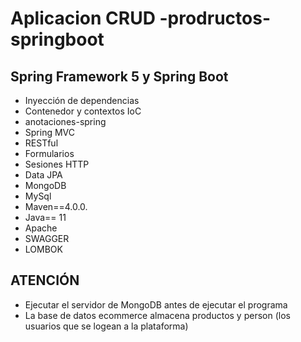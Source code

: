 # Aplicacion CRUD -prodructos-springboot 

##  Spring Framework 5 y Spring Boot 

- Inyección de dependencias
- Contenedor y contextos IoC
- anotaciones-spring
- Spring MVC
- RESTful
- Formularios
- Sesiones HTTP
- Data JPA
- MongoDB
- MySql
- Maven==4.0.0.
- Java== 11
- Apache 
- SWAGGER
- LOMBOK

## ATENCIÓN

- Ejecutar el servidor de MongoDB antes de ejecutar el programa
- La base de datos ecommerce almacena productos y person (los usuarios que se logean a la plataforma)
